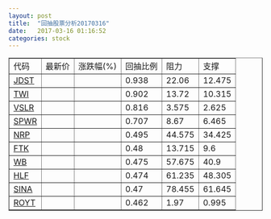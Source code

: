 ```yaml
---
layout: post
title:  "回抽股票分析20170316"
date:   2017-03-16 01:16:52
categories: stock
---
```

<script type="text/javascript">
var stockList = []
stockList.push('gb_jdst');
stockList.push('gb_twi');
stockList.push('gb_vslr');
stockList.push('gb_spwr');
stockList.push('gb_nrp');
stockList.push('gb_ftk');
stockList.push('gb_wb');
stockList.push('gb_hlf');
stockList.push('gb_sina');
stockList.push('gb_royt');
</script>
<table border="1">
 <tr>
 <td>代码</td>
 <td>最新价</td>
 <td>涨跌幅(%)</td>
 <td>回抽比例</td>
 <td>阻力</td>
 <td>支撑</td>
</tr>
  <tr id="jdst">
  <td><a href="http://stock.finance.sina.com.cn/usstock/quotes/JDST.html" target="_blank">JDST</a></td><td></td><td></td><td>0.938</td><td>22.06</td><td>12.475</td></tr>
  <tr id="twi">
  <td><a href="http://stock.finance.sina.com.cn/usstock/quotes/TWI.html" target="_blank">TWI</a></td><td></td><td></td><td>0.902</td><td>13.72</td><td>10.315</td></tr>
  <tr id="vslr">
  <td><a href="http://stock.finance.sina.com.cn/usstock/quotes/VSLR.html" target="_blank">VSLR</a></td><td></td><td></td><td>0.816</td><td>3.575</td><td>2.625</td></tr>
  <tr id="spwr">
  <td><a href="http://stock.finance.sina.com.cn/usstock/quotes/SPWR.html" target="_blank">SPWR</a></td><td></td><td></td><td>0.707</td><td>8.67</td><td>6.465</td></tr>
  <tr id="nrp">
  <td><a href="http://stock.finance.sina.com.cn/usstock/quotes/NRP.html" target="_blank">NRP</a></td><td></td><td></td><td>0.495</td><td>44.575</td><td>34.425</td></tr>
  <tr id="ftk">
  <td><a href="http://stock.finance.sina.com.cn/usstock/quotes/FTK.html" target="_blank">FTK</a></td><td></td><td></td><td>0.48</td><td>13.715</td><td>9.6</td></tr>
  <tr id="wb">
  <td><a href="http://stock.finance.sina.com.cn/usstock/quotes/WB.html" target="_blank">WB</a></td><td></td><td></td><td>0.475</td><td>57.675</td><td>40.9</td></tr>
  <tr id="hlf">
  <td><a href="http://stock.finance.sina.com.cn/usstock/quotes/HLF.html" target="_blank">HLF</a></td><td></td><td></td><td>0.474</td><td>61.235</td><td>48.305</td></tr>
  <tr id="sina">
  <td><a href="http://stock.finance.sina.com.cn/usstock/quotes/SINA.html" target="_blank">SINA</a></td><td></td><td></td><td>0.47</td><td>78.455</td><td>61.645</td></tr>
  <tr id="royt">
  <td><a href="http://stock.finance.sina.com.cn/usstock/quotes/ROYT.html" target="_blank">ROYT</a></td><td></td><td></td><td>0.462</td><td>1.97</td><td>0.995</td></tr>
</table>
